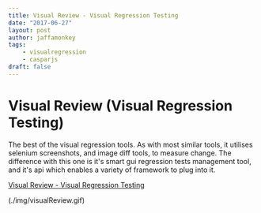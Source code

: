 ```yaml
---
title: Visual Review - Visual Regression Testing
date: "2017-06-27"
layout: post
author: jaffamonkey
tags:
    - visualregression
    - casparjs
draft: false
---
```


# Visual Review (Visual Regression Testing)

<p>The best of the visual regression tools. As with most similar tools, it utilises selenium screenshots, and image diff tools, to measure change. The difference with this one is it's smart gui regression tests management tool, and it's api which enables a variety of framework to plug into it. 

[Visual Review - Visual Regression Testing](https://github.com/xebia/VisualReview) 

(./img/visualReview.gif)